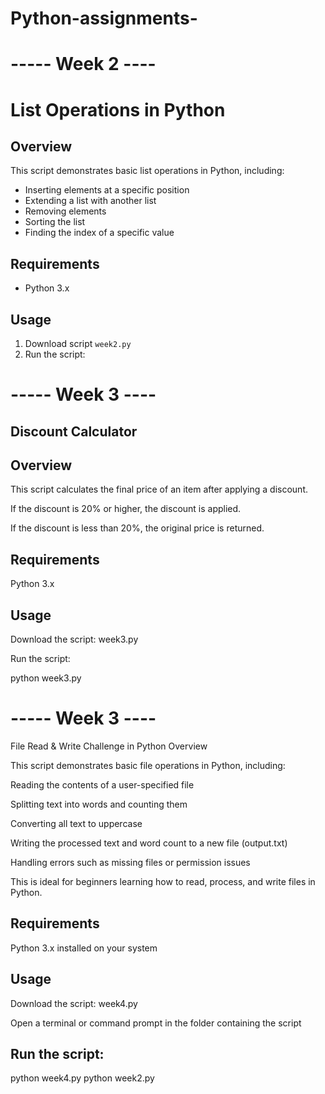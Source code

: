 # Python-assignments-

# ----- Week 2 ----
# List Operations in Python

## Overview
This script demonstrates basic list operations in Python, including:

- Inserting elements at a specific position
- Extending a list with another list
- Removing elements
- Sorting the list
- Finding the index of a specific value

## Requirements
- Python 3.x

## Usage

1. Download script `week2.py` 
2. Run the script:

# ----- Week 3 ----
## Discount Calculator

## Overview

This script calculates the final price of an item after applying a discount.

If the discount is 20% or higher, the discount is applied.

If the discount is less than 20%, the original price is returned.

## Requirements

Python 3.x

## Usage

Download the script: week3.py

Run the script:

python week3.py


# ----- Week 3 ----
File Read & Write Challenge in Python
Overview

This script demonstrates basic file operations in Python, including:

Reading the contents of a user-specified file

Splitting text into words and counting them

Converting all text to uppercase

Writing the processed text and word count to a new file (output.txt)

Handling errors such as missing files or permission issues

This is ideal for beginners learning how to read, process, and write files in Python.

## Requirements

Python 3.x installed on your system

## Usage

Download the script: week4.py

Open a terminal or command prompt in the folder containing the script

## Run the script:

python week4.py
python week2.py

